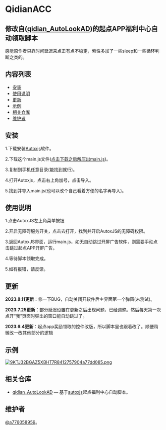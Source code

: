 
# QidianACC
## 修改自([qidian_AutoLookAD](https://github.com/pzx521521/qidian_AutoLookAD))的起点APP福利中心自动领取脚本

感觉原作者只靠时间延迟来点击有点不稳定，索性多加了一些sleep和一些循环判断之类的。

## 内容列表

- [安装](#安装)
- [使用说明](#使用说明)
- [更新](#更新)
- [示例](#示例)
- [相关仓库](#相关仓库)
- [维护者](#维护者)

## 安装

1.下载安装[Autoxjs](https://github.com/kkevsekk1/AutoX/)软件。

2.下载这个main.js文件([点击下载之后解压出main.js](https://github.com/a776058959/QidianACC/archive/refs/heads/main.zip))。

3.复制到手机任意目录(能找到就行)。

4.打开Autoxjs，点击右上角加号，点击导入。

5.找到并导入main.js(也可以改个自己看着方便的名字再导入)。


## 使用说明

1.点击AutoxJS左上角菜单按钮

2.开启无障碍服务开关，点击去打开，找到并开启AutoxJS的无障碍权限。

3.返回AutoxJS界面，运行main.js，如无自动跳过开屏广告软件，则需要手动点击跳过起点APP开屏广告。

4.等待脚本领取完成。

5.如有报错，请反馈。

## 更新
**2023.8.11更新**：修一下BUG，自动关闭开软件后主界面第一个弹窗(未测试)。

**2023.7.25更新**：部分延迟设置在更新之后出现问题，已经调整。然后每天第一次点开“我”页面时弹出的窗口能自动跳过了。

**2023.6.4更新**：起点app奖励领取的控件改版，所以脚本里也跟着改了。顺便稍微改一改其他部分的逻辑

## 示例

[![9KTJ32BGAZ5XBHT7R8412757904a77dd085.png](https://img.picgo.net/2023/07/25/9KTJ32BGAZ5XBHT7R8412757904a77dd085.png)](https://www.picgo.net/image/cCEwp)

## 相关仓库

- [qidian_AutoLookAD](https://github.com/pzx521521/qidian_AutoLookAD) — 基于[autoxjs](http://doc.autoxjs.com/)起点福利中心自动脚本。

## 维护者

[@a776058959](https://github.com/a776058959)。
